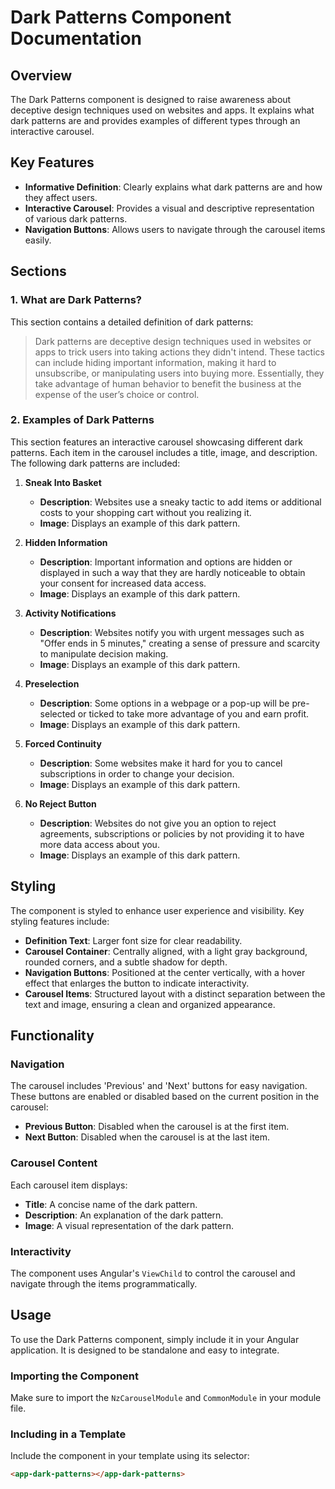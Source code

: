 # Dark Patterns Component Documentation

## Overview

The Dark Patterns component is designed to raise awareness about deceptive design techniques used on websites and apps. It explains what dark patterns are and provides examples of different types through an interactive carousel. 

## Key Features

- **Informative Definition**: Clearly explains what dark patterns are and how they affect users.
- **Interactive Carousel**: Provides a visual and descriptive representation of various dark patterns.
- **Navigation Buttons**: Allows users to navigate through the carousel items easily.

## Sections

### 1. What are Dark Patterns?

This section contains a detailed definition of dark patterns:

> Dark patterns are deceptive design techniques used in websites or apps to trick users into taking actions they didn't intend. These tactics can include hiding important information, making it hard to unsubscribe, or manipulating users into buying more. Essentially, they take advantage of human behavior to benefit the business at the expense of the user’s choice or control.

### 2. Examples of Dark Patterns

This section features an interactive carousel showcasing different dark patterns. Each item in the carousel includes a title, image, and description. The following dark patterns are included:

1. **Sneak Into Basket**
   - **Description**: Websites use a sneaky tactic to add items or additional costs to your shopping cart without you realizing it.
   - **Image**: Displays an example of this dark pattern.

2. **Hidden Information**
   - **Description**: Important information and options are hidden or displayed in such a way that they are hardly noticeable to obtain your consent for increased data access.
   - **Image**: Displays an example of this dark pattern.

3. **Activity Notifications**
   - **Description**: Websites notify you with urgent messages such as "Offer ends in 5 minutes," creating a sense of pressure and scarcity to manipulate decision making.
   - **Image**: Displays an example of this dark pattern.

4. **Preselection**
   - **Description**: Some options in a webpage or a pop-up will be pre-selected or ticked to take more advantage of you and earn profit.
   - **Image**: Displays an example of this dark pattern.

5. **Forced Continuity**
   - **Description**: Some websites make it hard for you to cancel subscriptions in order to change your decision.
   - **Image**: Displays an example of this dark pattern.

6. **No Reject Button**
   - **Description**: Websites do not give you an option to reject agreements, subscriptions or policies by not providing it to have more data access about you.
   - **Image**: Displays an example of this dark pattern.

## Styling

The component is styled to enhance user experience and visibility. Key styling features include:

- **Definition Text**: Larger font size for clear readability.
- **Carousel Container**: Centrally aligned, with a light gray background, rounded corners, and a subtle shadow for depth.
- **Navigation Buttons**: Positioned at the center vertically, with a hover effect that enlarges the button to indicate interactivity.
- **Carousel Items**: Structured layout with a distinct separation between the text and image, ensuring a clean and organized appearance.

## Functionality

### Navigation

The carousel includes 'Previous' and 'Next' buttons for easy navigation. These buttons are enabled or disabled based on the current position in the carousel:

- **Previous Button**: Disabled when the carousel is at the first item.
- **Next Button**: Disabled when the carousel is at the last item.

### Carousel Content

Each carousel item displays:

- **Title**: A concise name of the dark pattern.
- **Description**: An explanation of the dark pattern.
- **Image**: A visual representation of the dark pattern.

### Interactivity

The component uses Angular's `ViewChild` to control the carousel and navigate through the items programmatically.

## Usage

To use the Dark Patterns component, simply include it in your Angular application. It is designed to be standalone and easy to integrate.

### Importing the Component

Make sure to import the `NzCarouselModule` and `CommonModule` in your module file.

### Including in a Template

Include the component in your template using its selector:

```html
<app-dark-patterns></app-dark-patterns>

